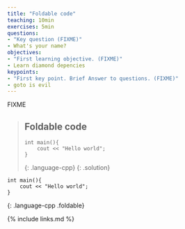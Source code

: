 ```yaml
---
title: "Foldable code"
teaching: 10min
exercises: 5min
questions:
- "Key question (FIXME)"
- What's your name?
objectives:
- "First learning objective. (FIXME)"
- Learn diamond depencies
keypoints:
- "First key point. Brief Answer to questions. (FIXME)"
- goto is evil
---
```

FIXME

> ## Foldable code
> ~~~
> int main(){
>     cout << "Hello world";
> }
> ~~~
> {: .language-cpp}
{: .solution}

~~~
int main(){
    cout << "Hello world";
}
~~~
{: .language-cpp .foldable}


{% include links.md %}

